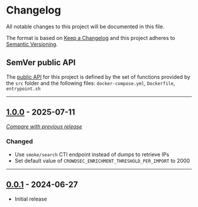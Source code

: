 # Changelog
All notable changes to this project will be documented in this file.

The format is based on [Keep a Changelog](https://keepachangelog.com/en/) and this project adheres to [Semantic Versioning](https://semver.org/spec/v2.0.0.html).

## SemVer public API

The [public API](https://semver.org/spec/v2.0.0.html#spec-item-1)  for this project is defined by the set of 
functions provided by the `src` folder and the following files: `docker-compose.yml`, `Dockerfile`, `entrypoint.sh`

---


## [1.0.0](https://github.com/crowdsecurity/cs-opencti-external-import-connector/releases/tag/v1.0.0) - 2025-07-11
[_Compare with previous release_](https://github.com/crowdsecurity/cs-opencti-external-import-connector/compare/v0.0.1...v1.0.0)

### Changed

- Use `smoke/search` CTI endpoint instead of dumps to retrieve IPs
- Set default value of `CROWDSEC_ENRICHMENT_THRESHOLD_PER_IMPORT` to 2000

---

## [0.0.1](https://github.com/crowdsecurity/cs-opencti-external-import-connector/releases/tag/v0.0.1) - 2024-06-27

- Initial release
